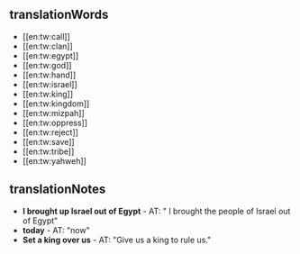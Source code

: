 ## translationWords

* [[en:tw:call]]
* [[en:tw:clan]]
* [[en:tw:egypt]]
* [[en:tw:god]]
* [[en:tw:hand]]
* [[en:tw:israel]]
* [[en:tw:king]]
* [[en:tw:kingdom]]
* [[en:tw:mizpah]]
* [[en:tw:oppress]]
* [[en:tw:reject]]
* [[en:tw:save]]
* [[en:tw:tribe]]
* [[en:tw:yahweh]]

## translationNotes

* **I brought up Israel out of Egypt** - AT: " I brought the people of Israel out of Egypt"
* **today** - AT: "now"
* **Set a king over us** - AT: "Give us a king to rule us."
